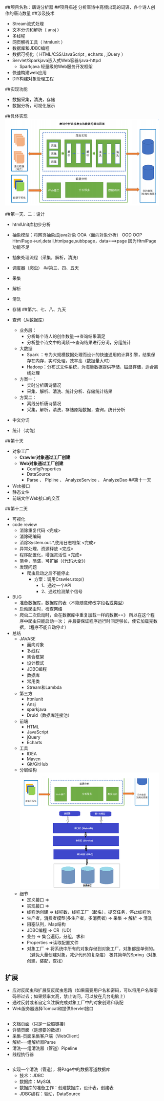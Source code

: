 ##项目名称：唐诗分析器
##项目描述
    分析唐诗中高频出现的词语，各个诗人创作的唐诗数量
##涉及技术
+ Stream流式处理 
+ 文本分词和解析（ ansj ） 
+ 多线程 
+ 网页解析工具（ htmlunit ） 
+ 数据库和JDBC编程 
+ 数据可视化（ HTML/CSS/JavaScript , echarts , jQuery ） 
+ Servlet/Sparkjava嵌入式Web容器/java-httpd
  + Sparkjava 轻量级的Web服务开发框架 
+ 快速构建web应用 
+ DIY构建对象管理工程 

##实现功能
+ 数据采集，清洗，存储 
+ 数据分析，可视化展示

##具体实现
![](images\爬虫.PNG)
  
  
 ##第一天、二：设计
+ htmlUnit库初步分析   
+ 抽象模型：将网页抽象成java对象  OOA（面向对象分析） OOD OOP
   HtmlPage->url,detail,htmlpage,subbpage，data===>page
   因为HtmlPage功能不足
+ 抽象处理流程（采集，解析，清洗）
+ 调度器（爬虫）
 ##第三、四、五天
 + 采集
 + 解析
 + 清洗
 + 存储
 ##第六、七、八、九天
 
 + 查询（从数据库）
   + 业务层：
     + 分析每个诗人的创作数量-->查询结果满足
     + 分析整个诗文中的词频-->查询结果进行分词，分组统计
   + 大数据
     + Spark ：专为大规模数据处理而设计的快速通用的计算引擎，结果保存在内存，实时处理，效率高（数据量大时）
     + Hadoop：分布式文件系统，为海量数据提供存储，磁盘存储，适合离线处理
   + 方案一：
      + 实时分析唐诗情况
      + 采集、解析、清洗、统计分析、存储统计结果
   + 方案二：
      + 离线分析唐诗情况
      + 采集，解析，清洗，存储原始数据，查询，统计分析
 + 中文分词
 + 统计（功能）
 
 ##第十天
 + 对象工厂
    + **Crawler对象通过工厂创建**
    + **Web对象通过工厂创建**
      + ConfigProperties
      + DataSource
      + Parse  、 Pipline 、 AnalyzeService 、 AnalyzeDao
 ##第十一天
 + Web接口
 + 静态文件
 + 前端文件Web接口的交互
 
 ##第十二天
 + 可视化
 + code review
   + 消除重复代码  <完成>
   + 消除硬编码
   + 消除System.out.*,使用日志框架  <完成>
   + 异常处理，资源释放   <完成>
   + 程序配置化，增强灵活性   <完成>
   + 简单，简洁，可扩展（《代码大全》）
   + 发现问题
     + 爬虫启动之后不能停止
       + 方案：调用Crawler.stop()
         + 1、通过一个API
         + 2、通过检测某个信号
 + BUG
   + 准备数据库，数据库的表（不能随意修改字段名或类型）
   + 启动爬虫时，检查网络
   + 爬虫二次启动时，会在数据库中重复加载一样的数据==》
     所以在这个程序中爬虫只能启动一次；
     并且要保证程序运行时间足够长，使它加载完数据。（程序不能自动停止）
 + 总结
   + JAVASE
     + 面向对象
     + 多线程
     + 集合框架
     + 设计模式
     + JDBC编程
     + 数据库
     + 常用类
     + Stream和Lambda
   + 第三方
     + htmlunit
     + Ansj
     + sparkjava
     + Druid（数据库连接池）
   + 前端    
     + HTML
     + JavaScript
     + jQuery
     + Echarts
   + 工具
     + IDEA
     + Maven
     + Git/GitHub
   + 分层结构
   ![](images\分层结构.PNG)
   + 细节
     + 定义接口 =>
     + 实现接口 =>
     + 线程池创建 => 线程数，线程工厂（起名），提交任务，停止线程池
     + 生产者，消费者模型(多生产者，多消费者) => 采集 -> 解析 -> 清洗
     + 阻塞队列，Map结构
     + JDBC编程 => CR（UD）
     + 业务 => 集合遍历，分组，求和
     + Properties =>读取配置文件
     + 对象工厂 => 将系统中所有的对象存储到对象工厂，对象都是单例的。（避免大量创建对象，减少代码的复杂度）
        极其简单的Spring（对象创建，装配，查找）
        
 ## 扩展
 + 应对反爬虫和扩展反反爬虫思路（如果需要用户名和密码，可以将用户名和密码带过去；如果频率太高，禁止访问，可以放在几台电脑上）
 + 通过反射或者自定义注解完成对象工厂中的对象创建和装配
 + Web服务器选择Tomcat和提供Servlet接口
     
 ##    
   + 文档页面（只是一些超链接）
   + 详情页面（是想要的数据）
   + 采集-页面采集客户端（WebClient）
   + 解析-一组解析器Parse
   + 清洗-一组清洗器（管道）Pipeline
   + 线程执行器
  ##
  + 实现一个清洗（管道），将Page中的数据写道数据库
    + 技术：JDBC
    + 数据库：MySQL
    + 数据库的准备工作：创建数据库，设计表，创建表
    + JDBC编程：驱动，DataSource 